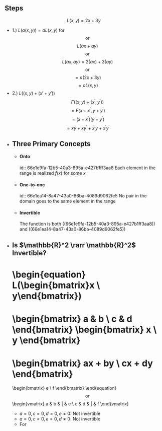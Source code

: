## Steps
$$L\left(x,y\right)=2x+3y$$
* 1.) $L(a(x,y)) = aL(x,y)$ for 
$$\text{or}$$
$$L\left(ax+ay\right)$$
$$\text{or}$$
$$L\left(ax,ay\right)=2\left(ax\right)+3\left(ay\right)$$
$$\text{or}$$
$$=a\left(2x+3y\right)$$
$$=aL\left(x,y\right)$$
* 2.) $L((x, y) + (x'+y'))$
$$F\left(\left(x,y\right)+\left(x^{\prime},y^{\prime}\right)\right)$$
$$=F\left(x+x^{\prime},y+y^{\prime}\right)$$
$$=\left(x+x^{\prime}\right)\left(y+y^{\prime}\right)$$
$$=xy+xy^{\prime}+x^{\prime}y+x^{\prime}y^{\prime}$$
- ## Three Primary Concepts
	- #### Onto
	  id:: 66e1e9fa-12b5-40a3-895a-e427b1ff3aa8
	  Each element in the range is realized $f(x)$ for some $x$
	- #### One-to-one
	  id:: 66e1ea14-8a47-43a0-86ba-4089d9062fe5
	  No pair in the domain goes to the same element in the range
	- #### Invertible
	  The function is both ((66e1e9fa-12b5-40a3-895a-e427b1ff3aa8)) and ((66e1ea14-8a47-43a0-86ba-4089d9062fe5))
- ## Is $\mathbb{R}^2 \rarr \mathbb{R}^2$ Invertible?
  \begin{equation}
  L(\begin{bmatrix}x \\ y\end{bmatrix})
  = 
  \begin{bmatrix}
  a & b \\
  c & d
  \end{bmatrix}
  \begin{bmatrix}
  x \\ y
  \end{bmatrix}
  = 
  \begin{bmatrix}
  ax + by \\
  cx + dy
  \end{bmatrix}
  =
  \begin{bmatrix}
  e \\ f
  \end{bmatrix}
  \end{equation}
  $$\text{or}$$
  \begin{vmatrix}
  a & b & | & e \\
  c & d & | & f
  \end{vmatrix}
  
  * $a=0,c=0,d=0,e\neq 0$: Not invertible
  * $a=0,c=0,e=0,d\neq 0$: Not invertible
  * For $$$$